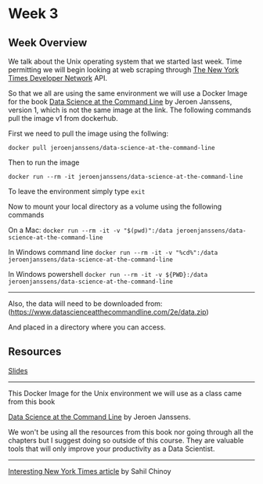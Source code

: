 # Week 3

## Week Overview

We talk about the Unix operating system that we started last week. Time permitting we will begin looking at web scraping through [The New York Times Developer Network](https://developer.nytimes.com) API.

So that we all are using the same environment we will use a Docker Image for the book [Data Science at the Command Line](https://www.datascienceatthecommandline.com/index.html) by Jeroen Janssens, version 1, which is not the same image at the link. The following commands pull the image v1 from dockerhub. 

First we need to pull the image using the follwing:

`docker pull jeroenjanssens/data-science-at-the-command-line`

Then to run the image

`docker run --rm -it jeroenjanssens/data-science-at-the-command-line`

To leave the environment simply type `exit`

Now to mount your local directory as a volume using the following commands

On a Mac:
`docker run --rm -it -v "$(pwd)":/data jeroenjanssens/data-science-at-the-command-line`

In Windows command line
`docker run --rm -it -v "%cd%":/data jeroenjanssens/data-science-at-the-command-line`

In Windows powershell 
`docker run --rm -it -v ${PWD}:/data jeroenjanssens/data-science-at-the-command-line`

-----
Also, the data will need to be downloaded from:
(https://www.datascienceatthecommandline.com/2e/data.zip)

And placed in a directory where you can access. 

## Resources

[Slides](https://github.com/natelangholz/stat418-tools-in-datascience-2025/blob/master/week-3/slides-week-3.pdf)

-----

This Docker Image for the Unix environment we will use as a class came from this book

[Data Science at the Command Line](https://www.datascienceatthecommandline.com/index.html) by Jeroen Janssens.

We won't be using all the resources from this book nor going through all the chapters but I suggest doing so outside of this course. They are valuable tools that will only improve your productivity as a Data Scientist.

-----

[Interesting New York Times article](https://www.nytimes.com/interactive/2019/04/16/opinion/facial-recognition-new-york-city.html?action=click&module=Opinion&pgtype=Homepage) by Sahil Chinoy

